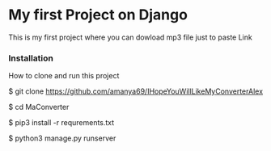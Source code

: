 # My first Project on Django
This is my first project where you can dowload mp3 file just to paste Link

### Installation

How to clone and run this project

$ git clone https://github.com/amanya69/IHopeYouWillLikeMyConverterAlex

$ cd MaConverter

$ pip3 install -r requrements.txt

$ python3 manage.py runserver
